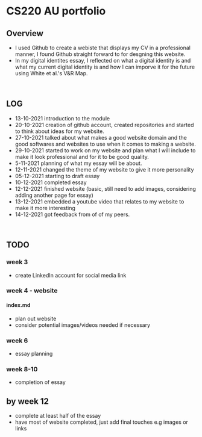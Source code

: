 # CS220 AU portfolio
## Overview
- I used Github to create a webiste that displays my CV in a professional manner, I found Github straight forward to for desgning this website.
- In my digital identites essay, I reflected on what a digital identity is and what my current digital identity is and how I can imporve it for the future using White et al.'s V&R Map.


<br>


## LOG

- 13-10-2021 introduction to the module 
- 20-10-2021 creation of github account, created repositories and started to think about ideas for my website. 
- 27-10-2021 talked about what makes a good website domain and the good softwares and websites to use when it comes to making a website. 
- 29-10-2021 started to work on my website and plan what I will include to make it look professional and for it to be good quality.
- 5-11-2021 planning of what my essay will be about.
- 12-11-2021 changed the theme of my website to give it more personality
- 05-12-2021 starting to draft essay
- 10-12-2021 completed essay
- 12-12-2021 finished website (basic, still need to add images, considering adding another page for essay)
- 13-12-2021 embedded a youtube video that relates to my website to make it more interesting
- 14-12-2021 got feedback from of of my peers.

<br>

## TODO
### week 3
- create LinkedIn account for social media link
### week 4 - website
#### index.md
- plan out website
- consider potential images/videos needed if necessary
### week 6
- essay planning
### week 8-10
- completion of essay
## by week 12
- complete at least half of the essay
- have most of website completed, just add final touches e.g images or links

